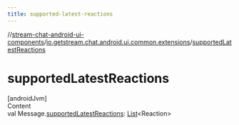 ```yaml
---
title: supported-latest-reactions
---
```

//[stream-chat-android-ui-components](../../index.md)/[io.getstream.chat.android.ui.common.extensions](index.md)/[supportedLatestReactions](supportedLatestReactions.md)



# supportedLatestReactions  
[androidJvm]  
Content  
val Message.[supportedLatestReactions](supportedLatestReactions.md): [List](https://kotlinlang.org/api/latest/jvm/stdlib/kotlin.collections/-list/index.html)&lt;Reaction&gt;  



